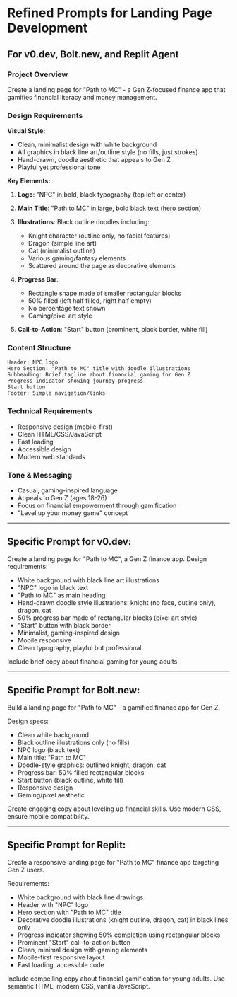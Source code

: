 # Refined Prompts for Landing Page Development

## For v0.dev, Bolt.new, and Replit Agent

### Project Overview
Create a landing page for "Path to MC" - a Gen Z-focused finance app that gamifies financial literacy and money management.

### Design Requirements

**Visual Style:**
- Clean, minimalist design with white background
- All graphics in black line art/outline style (no fills, just strokes)
- Hand-drawn, doodle aesthetic that appeals to Gen Z
- Playful yet professional tone

**Key Elements:**

1. **Logo**: "NPC" in bold, black typography (top left or center)

2. **Main Title**: "Path to MC" in large, bold black text (hero section)

3. **Illustrations**: Black outline doodles including:
   - Knight character (outline only, no facial features)
   - Dragon (simple line art)
   - Cat (minimalist outline)
   - Various gaming/fantasy elements
   - Scattered around the page as decorative elements

4. **Progress Bar**: 
   - Rectangle shape made of smaller rectangular blocks
   - 50% filled (left half filled, right half empty)
   - No percentage text shown
   - Gaming/pixel art style

5. **Call-to-Action**: "Start" button (prominent, black border, white fill)

### Content Structure
```
Header: NPC logo
Hero Section: "Path to MC" title with doodle illustrations
Subheading: Brief tagline about financial gaming for Gen Z
Progress indicator showing journey progress
Start button
Footer: Simple navigation/links
```

### Technical Requirements
- Responsive design (mobile-first)
- Clean HTML/CSS/JavaScript
- Fast loading
- Accessible design
- Modern web standards

### Tone & Messaging
- Casual, gaming-inspired language
- Appeals to Gen Z (ages 18-26)
- Focus on financial empowerment through gamification
- "Level up your money game" concept

---

## Specific Prompt for v0.dev:

Create a landing page for "Path to MC", a Gen Z finance app. Design requirements:

- White background with black line art illustrations
- "NPC" logo in black text
- "Path to MC" as main heading
- Hand-drawn doodle style illustrations: knight (no face, outline only), dragon, cat
- 50% progress bar made of rectangular blocks (pixel art style)
- "Start" button with black border
- Minimalist, gaming-inspired design
- Mobile responsive
- Clean typography, playful but professional

Include brief copy about financial gaming for young adults.

---

## Specific Prompt for Bolt.new:

Build a landing page for "Path to MC" - a gamified finance app for Gen Z. 

Design specs:
- Clean white background
- Black outline illustrations only (no fills)
- NPC logo (black text)
- Main title: "Path to MC"
- Doodle-style graphics: outlined knight, dragon, cat
- Progress bar: 50% filled rectangular blocks
- Start button (black outline, white fill)
- Responsive design
- Gaming/pixel aesthetic

Create engaging copy about leveling up financial skills. Use modern CSS, ensure mobile compatibility.

---

## Specific Prompt for Replit:

Create a responsive landing page for "Path to MC" finance app targeting Gen Z users.

Requirements:
- White background with black line drawings
- Header with "NPC" logo
- Hero section with "Path to MC" title
- Decorative doodle illustrations (knight outline, dragon, cat) in black lines only
- Progress indicator showing 50% completion using rectangular blocks
- Prominent "Start" call-to-action button
- Clean, minimal design with gaming elements
- Mobile-first responsive layout
- Fast loading, accessible code

Include compelling copy about financial gamification for young adults. Use semantic HTML, modern CSS, vanilla JavaScript.

